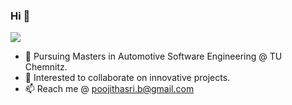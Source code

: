 ### Hi 👋

  <img src="https://github-stats-alpha.vercel.app/api?username=I-Poojitha&cc=22272e&tc=37BCF6&ic=fff&bc=0000">

- 📖 Pursuing Masters in Automotive Software Engineering @ TU Chemnitz.
- 💞️ Interested to collaborate on innovative projects.
- 📫 Reach me @ poojithasri.b@gmail.com

    
    
<!---
I-Poojitha/I-Poojitha is a ✨ special ✨ repository because its `README.md` (this file) appears on your GitHub profile.
You can click the Preview link to take a look at your changes.
--->
